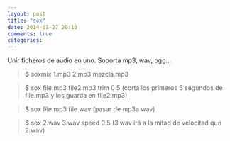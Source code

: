 ```yaml
---
layout: post
title: "sox"
date: 2014-01-27 20:10
comments: true
categories: 
---
```

Unir ficheros de audio en uno. Soporta mp3, wav, ogg...

>$ soxmix 1.mp3 2.mp3 mezcla.mp3

>$ sox file.mp3 file2.mp3 trim 0 5 (corta los primeros 5 segundos de file.mp3 y los guarda en file2.mp3)

>$ sox file.mp3 file.wav (pasar de mp3a wav)

>$ sox 2.wav 3.wav speed 0.5 (3.wav irá a la mitad de velocitad que 2.wav)

